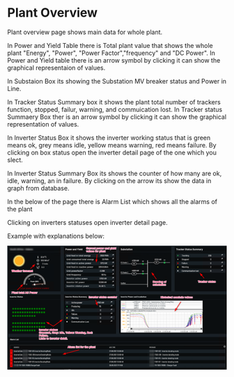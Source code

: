 # Plant Overview

Plant overview page shows main data for whole plant.

In Power and Yield Table there is Total plant value that shows the whole plant "Energy", "Power", "Power Factor","frequency" and "DC Power".
In Power and Yield table there is an arrow symbol by clicking it can show the graphical representaion of values.

In Substaion Box its showing the Substation MV breaker status and Power in Line.

In Tracker Status Summary box it shows the plant total number of trackers function, stopped, failur, warning, and commuication lost.
In Tracker status Summaery Box ther is an arrow symbol by clicking it can show the graphical representation of values.

In Inverter Status Box it shows the inverter working status that is green means ok, grey means idle, yellow means warning, red means failure.
By clicking on box status open the inverter detail page of the one which you slect.

In Inverter Status Summary Box its shows the counter of how many are ok, idle, warning, an in failure. By clicking on the arrow its show the data in graph from database.

In the below of the page there is Alarm List which shows all the alarms of the plant 

Clicking on inverters statuses open inverter detail page.

Example with explanations below:

![Plant overview](../images/plantoverview.png)